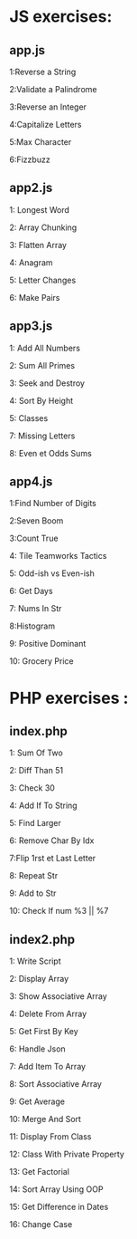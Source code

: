 # JS exercises:

## app.js

1:Reverse a String

2:Validate a Palindrome

3:Reverse an Integer

4:Capitalize Letters

5:Max Character

6:Fizzbuzz

## app2.js

1: Longest Word

2: Array Chunking

3: Flatten Array

4: Anagram

5: Letter Changes

6: Make Pairs

## app3.js

1: Add All Numbers

2: Sum All Primes

3: Seek and Destroy

4: Sort By Height

5: Classes

7: Missing Letters

8: Even et Odds Sums

## app4.js

1:Find Number of Digits

2:Seven Boom

3:Count True

4: Tile Teamworks Tactics

5: Odd-ish vs Even-ish

6: Get Days

7: Nums In Str

8:Histogram

9: Positive Dominant

10: Grocery Price

# PHP exercises :

## index.php

1: Sum Of Two

2: Diff Than 51

3: Check 30

4: Add If To String

5: Find Larger

6: Remove Char By Idx

7:Flip 1rst et Last Letter

8: Repeat Str

9: Add to Str

10: Check If num %3 || %7

## index2.php

1: Write Script

2: Display Array

3: Show Associative Array

4: Delete From Array

5: Get First By Key

6: Handle Json

7: Add Item To Array

8: Sort Associative Array

9: Get Average

10: Merge And Sort

11: Display From Class

12: Class With Private Property

13: Get Factorial

14: Sort Array Using OOP

15: Get Difference in Dates

16: Change Case
